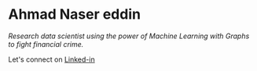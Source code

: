 <!--
  <<< Author notes: Header of the course >>>
  Include a 1280×640 image, course title in sentence case, and a concise description in emphasis.
  In your repository settings: enable template repository, add your 1280×640 social image, auto delete head branches.
  Add your open source license, GitHub uses Creative Commons Attribution 4.0 International.
-->

# Ahmad Naser eddin

_Research data scientist using the power of Machine Learning with Graphs to fight financial crime._

Let's connect on [Linked-in](https://www.linkedin.com/in/ahmad-naser-eddin-79837582/)
